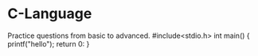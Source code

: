 # C-Language
Practice questions from basic to advanced.
#include<stdio.h>
int main()
{
printf("hello");
return 0:
}
